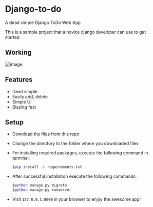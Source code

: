 # Django-to-do
A dead simple Django ToDo Web App

This is a sample project that a novice django developer can use to get started.

## Working
![image](https://github.com/user-attachments/assets/5d7bf474-e1bb-4416-ad84-9502532436e7)


## Features

- Dead simple
- Easily add, delete
- Simple UI
- Blazing fast

## Setup

- Download the files from this repo
- Change the directory to the folder where you downloaded files
- For installing required packages, execute the following command in terminal:

    ```bash
    $pip install -r requirements.txt
    ```

- After successful installation execute the following commands:

    ```bash
    $python manage.py migrate
    $python manage.py runserver
    ```

- Visit `127.0.0.1:8000` in your browser to enjoy the awesome app!


